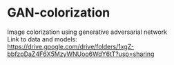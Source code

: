 # GAN-colorization
Image colorization using generative adversarial network  
Link to data and models:  
https://drive.google.com/drive/folders/1xgZ-bbfzpDaZ4F6X5MzyWNUoo6WdY6tT?usp=sharing

